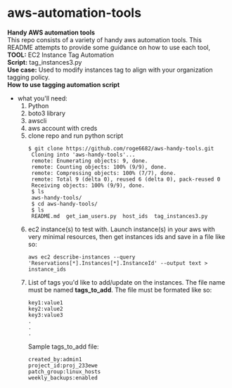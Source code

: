 # aws-automation-tools
**Handy AWS automation tools** <br>
This repo consists of a variety of handy aws automation tools. This README attempts to provide some guidance on how to use each tool,<br>
**TOOL:** EC2 Instance Tag Automation <br>
**Script:** tag_instances3.py <br>
**Use case:** Used to modify instances tag to align with your organization tagging policy. <br>
  **How to use tagging automation script** <br>
   - what you'll need:
     1. Python<br>
     2. boto3 library<br>
     2. awscli<br>
     3. aws account with creds<br>
     4. clone repo and run python script<br>
        ```
        $ git clone https://github.com/roge6682/aws-handy-tools.git
         Cloning into 'aws-handy-tools'...
         remote: Enumerating objects: 9, done.
         remote: Counting objects: 100% (9/9), done.
         remote: Compressing objects: 100% (7/7), done.
         remote: Total 9 (delta 0), reused 6 (delta 0), pack-reused 0
         Receiving objects: 100% (9/9), done.
         $ ls
         aws-handy-tools/
         $ cd aws-handy-tools/
         $ ls
         README.md  get_iam_users.py  host_ids  tag_instances3.py
         ```
     5. ec2 instance(s) to test with. Launch instance(s) in your aws with very minimal resources, then get instances ids and save in a file like so:
        ```
        aws ec2 describe-instances --query 'Reservations[*].Instances[*].InstanceId' --output text > instance_ids
        ```
     6. List of tags you'd like to add/update on the instances. The file name must be named **tags_to_add**. The file must be formated like so:
        ```
        key1:value1
        key2:value2
        key3:value3
        .
        .
        .
        ```
        Sample tags_to_add file:
        ```
        created_by:admin1
        project_id:proj_233ewe
        patch_group:linux_hosts
        weekly_backups:enabled
        ```
        



